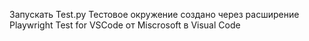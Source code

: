 Запускать Test.py
Тестовое окружение создано через расширение Playwright Test for VSCode от Miscrosoft в Visual Code
